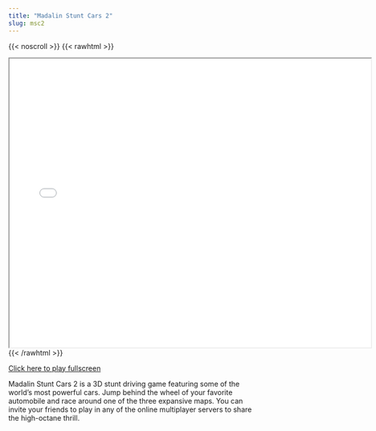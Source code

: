 ```yaml
---
title: "Madalin Stunt Cars 2"
slug: msc2
---
```


{{< noscroll >}}
{{< rawhtml >}}
<iframe width="720" height="576" name="iframe" src="/cjs-garchive/msc2/index.html"></iframe>
{{< /rawhtml >}}

[Click here to play fullscreen](/cjs-garchive/msc2)

Madalin Stunt Cars 2 is a 3D stunt driving game featuring some of the world’s most powerful cars. Jump behind the wheel of your favorite automobile and race around one of the three expansive maps. You can invite your friends to play in any of the online multiplayer servers to share the high-octane thrill. 
